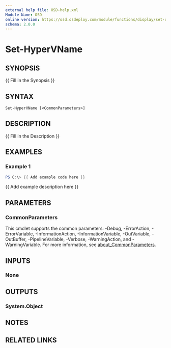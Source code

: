 ```yaml
---
external help file: OSD-help.xml
Module Name: OSD
online version: https://osd.osdeploy.com/module/functions/display/set-disres
schema: 2.0.0
---
```


# Set-HyperVName

## SYNOPSIS
{{ Fill in the Synopsis }}

## SYNTAX

```
Set-HyperVName [<CommonParameters>]
```

## DESCRIPTION
{{ Fill in the Description }}

## EXAMPLES

### Example 1
```powershell
PS C:\> {{ Add example code here }}
```

{{ Add example description here }}

## PARAMETERS

### CommonParameters
This cmdlet supports the common parameters: -Debug, -ErrorAction, -ErrorVariable, -InformationAction, -InformationVariable, -OutVariable, -OutBuffer, -PipelineVariable, -Verbose, -WarningAction, and -WarningVariable. For more information, see [about_CommonParameters](http://go.microsoft.com/fwlink/?LinkID=113216).

## INPUTS

### None

## OUTPUTS

### System.Object
## NOTES

## RELATED LINKS
